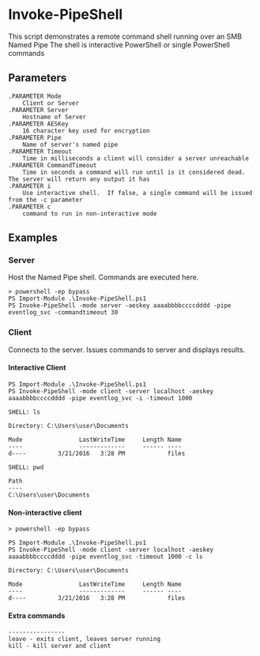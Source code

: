 # Invoke-PipeShell

This script demonstrates a remote command shell running over an SMB Named Pipe
The shell is interactive PowerShell or single PowerShell commands

## Parameters

    .PARAMETER Mode
        Client or Server
    .PARAMETER Server
        Hostname of Server
    .PARAMETER AESKey
        16 character key used for encryption
    .PARAMETER Pipe
        Name of server's named pipe
    .PARAMETER Timeout
        Time in milliseconds a client will consider a server unreachable
    .PARAMETER CommandTimeout
        Time in seconds a command will run until is it considered dead.  The server will return any output it has
    .PARAMETER i
        Use interactive shell.  If false, a single command will be issued from the -c parameter
    .PARAMETER c
        command to run in non-interactive mode   

## Examples

### Server

Host the Named Pipe shell.  Commands are executed here.

    > powershell -ep bypass
    PS Import-Module .\Invoke-PipeShell.ps1
    PS Invoke-PipeShell -mode server -aeskey aaaabbbbccccdddd -pipe eventlog_svc -commandtimeout 30

### Client

Connects to the server.  Issues commands to server and displays results.

#### Interactive Client

    PS Import-Module .\Invoke-PipeShell.ps1 
    PS Invoke-PipeShell -mode client -server localhost -aeskey aaaabbbbccccdddd -pipe eventlog_svc -i -timeout 1000
    
    SHELL: ls
    
    Directory: C:\Users\user\Documents
    
    Mode                LastWriteTime     Length Name
    ----                -------------     ------ ----
    d----         3/21/2016   3:28 PM            files
    
    SHELL: pwd
    
    Path
    ----
    C:\Users\user\Documents


#### Non-interactive client

    > powershell -ep bypass
    
    PS Import-Module .\Invoke-PipeShell.ps1 
    PS Invoke-PipeShell -mode client -server localhost -aeskey aaaabbbbccccdddd -pipe eventlog_svc -timeout 1000 -c ls
    
    Directory: C:\Users\user\Documents
      
    Mode                LastWriteTime     Length Name
    ----                -------------     ------ ----
    d----         3/21/2016   3:28 PM            files


#### Extra commands
    ----------------
    leave - exits client, leaves server running
    kill - kill server and client